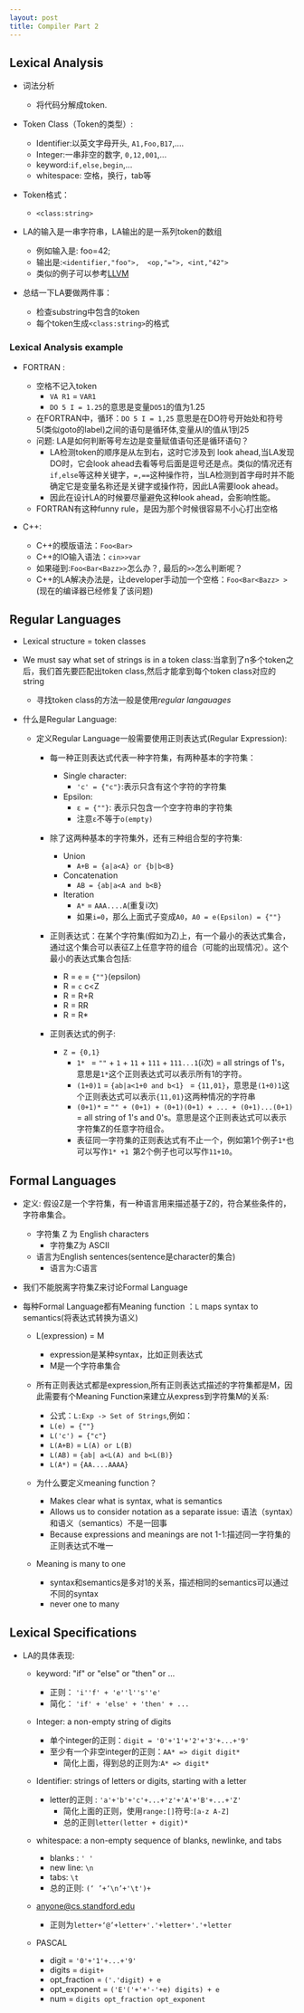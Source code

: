 ```yaml
---
layout: post
title: Compiler Part 2
---
```


## Lexical Analysis

- 词法分析
    - 将代码分解成token.
- Token Class（Token的类型）: 
	- Identifier:以英文字母开头, `A1,Foo,B17`,....
	- Integer:一串非空的数字, `0,12,001`,...
	- keyword:`if,else,begin`,...
	- whitespace: 空格，换行，tab等
	
- Token格式：
    - `<class:string>`

- LA的输入是一串字符串，LA输出的是一系列token的数组
	- 例如输入是: foo=42;
	- 输出是:`<identifier,"foo">,	<op,"=">, <int,"42">`
    - 类似的例子可以参考[LLVM](http://akadealloc.github.io/blog/2013/03/20/LLVM-1.html)

- 总结一下LA要做两件事：
	- 检查substring中包含的token
	- 每个token生成`<class:string>`的格式 


###  Lexical Analysis example

- FORTRAN :
    - 空格不记入token
	    -  `VA R1` = `VAR1`
        - `DO 5 I = 1.25`的意思是变量`DO51`的值为1.25
	- 在FORTRAN中，循环：`DO 5 I = 1,25` 意思是在DO符号开始处和符号5(类似goto的label)之间的语句是循环体,变量从I的值从1到25 
	- 问题: LA是如何判断等号左边是变量赋值语句还是循环语句？
	    - LA检测token的顺序是从左到右，这时它涉及到 look ahead,当LA发现DO时，它会look ahead去看等号后面是逗号还是点。类似的情况还有`if,else`等这种关键字，`=,==`这种操作符，当LA检测到首字母时并不能确定它是变量名称还是关键字或操作符，因此LA需要look ahead。
	    - 因此在设计LA的时候要尽量避免这种look ahead，会影响性能。
	- FORTRAN有这种funny rule，是因为那个时候很容易不小心打出空格

- C++: 
	- C++的模版语法：`Foo<Bar>` 
	- C++的IO输入语法：`cin>>var`
	- 如果碰到:`Foo<Bar<Bazz>>`怎么办？, 最后的`>>`怎么判断呢？
	- C++的LA解决办法是，让developer手动加一个空格：`Foo<Bar<Bazz> >`(现在的编译器已经修复了该问题)

## Regular Languages

- Lexical structure = token classes
- We must say what set of strings is in a token class:当拿到了n多个token之后，我们首先要匹配出token class,然后才能拿到每个token class对应的string
	- 寻找token class的方法一般是使用<em>regular langauages</em>

- 什么是Regular Language:
	- 定义Regular Language一般需要使用正则表达式(Regular Expression):
		- 每一种正则表达式代表一种字符集，有两种基本的字符集：
			- Single character: 
				- `'c' = {"c"}`:表示只含有这个字符的字符集
			- Epsilon: 
				- `ε = {""}`: 表示只包含一个空字符串的字符集
				- 注意`ε`不等于`o(empty)`

		- 除了这两种基本的字符集外，还有三种组合型的字符集:
			- Union
				- `A+B = {a|a<A} or {b|b<B}`
			- Concatenation
				- `AB = {ab|a<A and b<B}`
			- Iteration
				- `A*` = `AAA....A`(重复i次)
				- 如果`i=0`，那么上面式子变成`A0`，`A0 = e(Epsilon) = {""}` 
				
		- 正则表达式：在某个字符集(假如为Z)上，有一个最小的表达式集合，通过这个集合可以表征Z上任意字符的组合（可能的出现情况）。这个最小的表达式集合包括:
			- R = `e` = `{""}`(epsilon)
			- R = `c` c<Z
			- R = R+R
			- R = RR
			- R = R*
			
		- 正则表达式的例子:
			- `Z = {0,1}`
				- `1* ` = `""` + `1` + `11` + `111` + `111...1`(i次) = all strings of 1's，意思是`1*`这个正则表达式可以表示所有1的字符。
				- `(1+0)1`  = `{ab|a<1+0 and b<1} ` = `{11,01}`，意思是`(1+0)1`这个正则表达式可以表示`{11,01}`这两种情况的字符串
				- `(0+1)*` = `"" + (0+1) + (0+1)(0+1) + ... + (0+1)...(0+1) ` = all string of 1's and 0's。意思是这个正则表达式可以表示字符集Z的任意字符组合。
				- 表征同一字符集的正则表达式有不止一个，例如第1个例子`1*`也可以写作`1* +1 `第2个例子也可以写作`11+10`。


## Formal Languages

- 定义: 假设Z是一个字符集，有一种语言用来描述基于Z的，符合某些条件的，字符串集合。
	- 字符集 Z 为 English characters
        - 字符集Z为 ASCII	    
	- 语言为English sentences(sentence是character的集合)
        - 语言为:C语言
	
- 我们不能脱离字符集Z来讨论Formal Language
- 每种Formal Language都有Meaning function ：`L` maps syntax to semantics(将表达式转换为语义)
	- L(expression) = M
		- expression是某种syntax，比如正则表达式
		- M是一个字符串集合
		
	- 所有正则表达式都是expression,所有正则表达式描述的字符集都是M，因此需要有个Meaning Function来建立从express到字符集M的关系: 
		
		- 公式：`L:Exp -> Set of Strings`,例如：
		- `L(e) = {""}`
		- `L('c') = {"c"}`
		- `L(A+B)` = `L(A) or L(B)`
		- `L(AB)` = `{ab| a<L(A) and b<L(B)}`
		- `L(A*)` = `{AA....AAAA}`
		
	- 为什么要定义meaning function？
		- Makes clear what is syntax, what is semantics
		- Allows us to consider notation as a separate issue: 语法（syntax）和语义（semantics）不是一回事
		- Because expressions and meanings are not 1-1:描述同一字符集的正则表达式不唯一
	- Meaning is many to one
		- syntax和semantics是多对1的关系，描述相同的semantics可以通过不同的syntax
		- never one to many
			
## Lexical Specifications

- LA的具体表现:
	- keyword: "if" or "else" or "then" or ...
		- 正则： `'i''f' + 'e''l''s''e'`
		- 简化： `'if' + 'else' + 'then' + ...`
	
	- Integer: a non-empty string of digits
		- 单个integer的正则：`digit = '0'+'1'+'2'+'3'+...+'9'`
		- 至少有一个非空integer的正则：`AA* => digit digit*`
			- 简化上面，得到总的正则为:`A* => digit*`
	
	- Identifier: strings of letters or digits, starting with a letter
		- letter的正则 : `'a'+'b'+'c'+...+'z'+'A'+'B'+...+'Z'`
			- 简化上面的正则，使用`range:[]`符号:`[a-z A-Z]`
			- 总的正则`letter(letter + digit)* ` 

	- whitespace: a non-empty sequence of blanks, newlinke, and tabs
		- blanks : `' ' `
		- new line: `\n`
		- tabs: `\t`
		- 总的正则: `(‘ ’+‘\n’+'\t')+`

	- anyone@cs.standford.edu	
		- 正则为`letter+‘@’+letter+'.'+letter+'.'+letter`
		
	- PASCAL
		- digit = `'0'+'1'+...+'9'`
		- digits = `digit+`
		- opt_fraction = `('.'digit) + e`
		- opt_exponent = `('E'('+'+'-'+e) digits) + e`
		- num = `digits opt_fraction opt_exponent`


